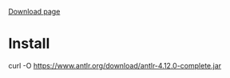 [Download page](https://www.antlr.org/download.html)

# Install
curl -O https://www.antlr.org/download/antlr-4.12.0-complete.jar

